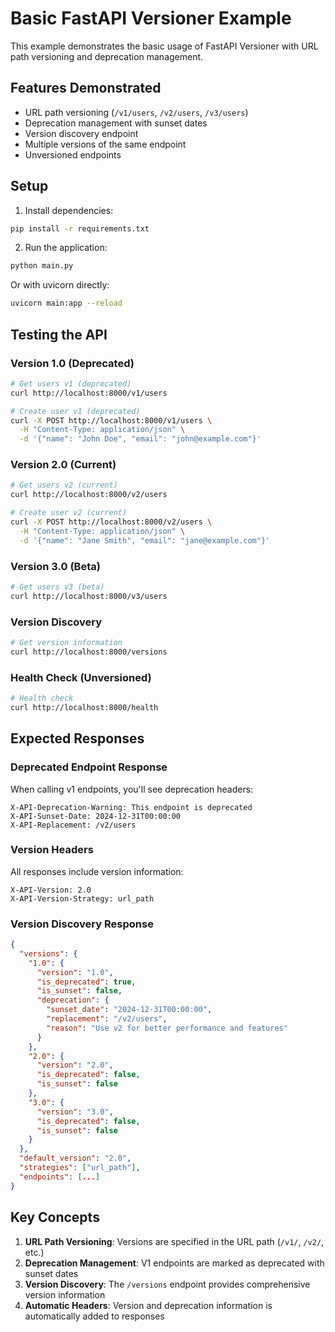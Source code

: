 # Basic FastAPI Versioner Example

This example demonstrates the basic usage of FastAPI Versioner with URL path versioning and deprecation management.

## Features Demonstrated

- URL path versioning (`/v1/users`, `/v2/users`, `/v3/users`)
- Deprecation management with sunset dates
- Version discovery endpoint
- Multiple versions of the same endpoint
- Unversioned endpoints

## Setup

1. Install dependencies:
```bash
pip install -r requirements.txt
```

2. Run the application:
```bash
python main.py
```

Or with uvicorn directly:
```bash
uvicorn main:app --reload
```

## Testing the API

### Version 1.0 (Deprecated)
```bash
# Get users v1 (deprecated)
curl http://localhost:8000/v1/users

# Create user v1 (deprecated)
curl -X POST http://localhost:8000/v1/users \
  -H "Content-Type: application/json" \
  -d '{"name": "John Doe", "email": "john@example.com"}'
```

### Version 2.0 (Current)
```bash
# Get users v2 (current)
curl http://localhost:8000/v2/users

# Create user v2 (current)
curl -X POST http://localhost:8000/v2/users \
  -H "Content-Type: application/json" \
  -d '{"name": "Jane Smith", "email": "jane@example.com"}'
```

### Version 3.0 (Beta)
```bash
# Get users v3 (beta)
curl http://localhost:8000/v3/users
```

### Version Discovery
```bash
# Get version information
curl http://localhost:8000/versions
```

### Health Check (Unversioned)
```bash
# Health check
curl http://localhost:8000/health
```

## Expected Responses

### Deprecated Endpoint Response
When calling v1 endpoints, you'll see deprecation headers:
```
X-API-Deprecation-Warning: This endpoint is deprecated
X-API-Sunset-Date: 2024-12-31T00:00:00
X-API-Replacement: /v2/users
```

### Version Headers
All responses include version information:
```
X-API-Version: 2.0
X-API-Version-Strategy: url_path
```

### Version Discovery Response
```json
{
  "versions": {
    "1.0": {
      "version": "1.0",
      "is_deprecated": true,
      "is_sunset": false,
      "deprecation": {
        "sunset_date": "2024-12-31T00:00:00",
        "replacement": "/v2/users",
        "reason": "Use v2 for better performance and features"
      }
    },
    "2.0": {
      "version": "2.0",
      "is_deprecated": false,
      "is_sunset": false
    },
    "3.0": {
      "version": "3.0",
      "is_deprecated": false,
      "is_sunset": false
    }
  },
  "default_version": "2.0",
  "strategies": ["url_path"],
  "endpoints": [...]
}
```

## Key Concepts

1. **URL Path Versioning**: Versions are specified in the URL path (`/v1/`, `/v2/`, etc.)
2. **Deprecation Management**: V1 endpoints are marked as deprecated with sunset dates
3. **Version Discovery**: The `/versions` endpoint provides comprehensive version information
4. **Automatic Headers**: Version and deprecation information is automatically added to responses
